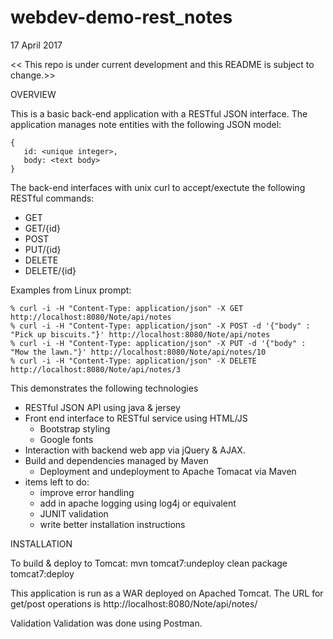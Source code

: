 # webdev-demo-rest_notes

17 April 2017 

<< This repo is under current development and this README is subject to change.>>

OVERVIEW

This is a basic back-end application with a RESTful JSON interface. The application
manages note entities with the following JSON model:

```
{
   id: <unique integer>,
   body: <text body>
}
```

The back-end interfaces with unix curl to accept/exectute the following RESTful
commands:
  - GET
  - GET/{id}
  - POST
  - PUT/{id}
  - DELETE
  - DELETE/{id}

Examples from Linux prompt:

```
% curl -i -H "Content-Type: application/json" -X GET http://localhost:8080/Note/api/notes
% curl -i -H "Content-Type: application/json" -X POST -d '{"body" : "Pick up biscuits."}' http://localhost:8080/Note/api/notes
% curl -i -H "Content-Type: application/json" -X PUT -d '{"body" : "Mow the lawn."}' http://localhost:8080/Note/api/notes/10
% curl -i -H "Content-Type: application/json" -X DELETE http://localhost:8080/Note/api/notes/3
```

This demonstrates the following technologies
  - RESTful JSON API using java & jersey
  - Front end interface to RESTful service using HTML/JS
    * Bootstrap styling
    * Google fonts
  - Interaction with backend web app via jQuery & AJAX.
  - Build and dependencies managed by Maven
    * Deployment and undeployment to Apache Tomacat via Maven
  - items left to do:
    * improve error handling
    * add in apache logging using log4j or equivalent
    * JUNIT validation
    * write better installation instructions

INSTALLATION

To build & deploy to Tomcat:
   mvn tomcat7:undeploy clean package tomcat7:deploy

This application is run as a WAR deployed on Apached Tomcat. The URL for get/post operations
is http://localhost:8080/Note/api/notes/

Validation
Validation was done using Postman.

